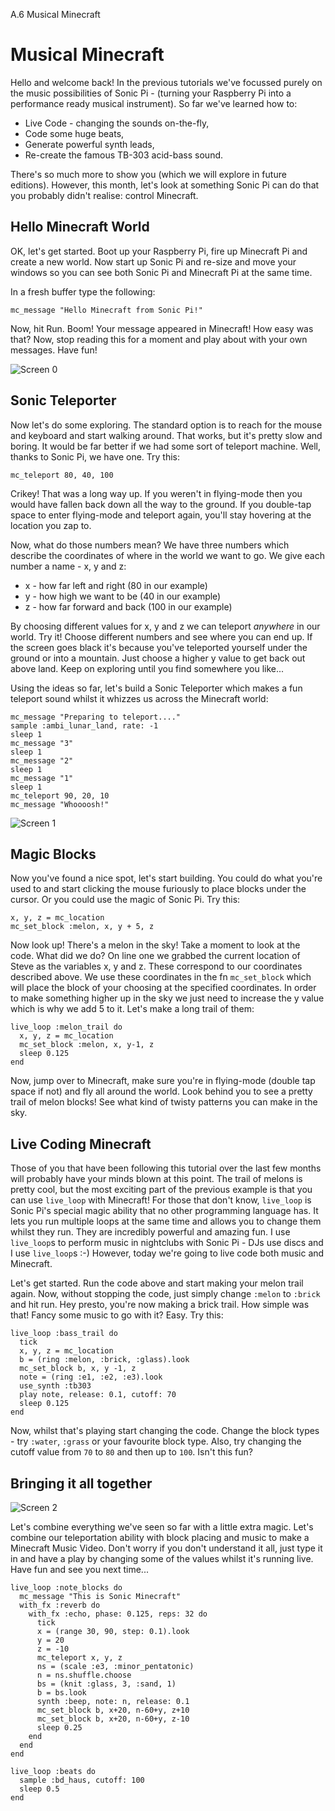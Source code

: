 A.6 Musical Minecraft 

# Musical Minecraft



Hello and welcome back! In the previous tutorials we've focussed purely
on the music possibilities of Sonic Pi - (turning your Raspberry Pi into
a performance ready musical instrument). So far we've learned how to:

* Live Code - changing the sounds on-the-fly,
* Code some huge beats,
* Generate powerful synth leads,
* Re-create the famous TB-303 acid-bass sound.

There's so much more to show you (which we will explore in future
editions). However, this month, let's look at something Sonic Pi can do
that you probably didn't realise: control Minecraft.

## Hello Minecraft World

OK, let's get started. Boot up your Raspberry Pi, fire up Minecraft Pi
and create a new world. Now start up Sonic Pi and re-size and move your
windows so you can see both Sonic Pi and Minecraft Pi at the same time.

In a fresh buffer type the following:

```
mc_message "Hello Minecraft from Sonic Pi!"
```
    
Now, hit Run. Boom! Your message appeared in Minecraft! How easy was
that? Now, stop reading this for a moment and play about with your own
messages. Have fun!

![Screen 0](images/tutorial/articles/A.06-minecraft/Musical-Minecraft-0-small.png)

## Sonic Teleporter

Now let's do some exploring. The standard option is to reach for the
mouse and keyboard and start walking around. That works, but it's pretty
slow and boring. It would be far better if we had some sort of teleport
machine. Well, thanks to Sonic Pi, we have one. Try this:

```
mc_teleport 80, 40, 100
```
    
Crikey! That was a long way up. If you weren't in flying-mode then you
would have fallen back down all the way to the ground. If you double-tap
space to enter flying-mode and teleport again, you'll stay hovering at
the location you zap to.

Now, what do those numbers mean? We have three numbers which describe
the coordinates of where in the world we want to go. We give each number
a name - x, y and z:

* x - how far left and right (80 in our example)
* y - how high we want to be (40 in our example)
* z - how far forward and back (100 in our example)

By choosing different values for x, y and z we can teleport *anywhere*
in our world. Try it! Choose different numbers and see where you can end
up. If the screen goes black it's because you've teleported yourself
under the ground or into a mountain. Just choose a higher y value to get
back out above land. Keep on exploring until you find somewhere you
like...

Using the ideas so far, let's build a Sonic Teleporter which makes a fun
teleport sound whilst it whizzes us across the Minecraft world:

```
mc_message "Preparing to teleport...."
sample :ambi_lunar_land, rate: -1
sleep 1
mc_message "3"
sleep 1
mc_message "2"
sleep 1
mc_message "1"
sleep 1
mc_teleport 90, 20, 10
mc_message "Whoooosh!"
```
    
![Screen 1](images/tutorial/articles/A.06-minecraft/Musical-Minecraft-1-small.png)

## Magic Blocks

Now you've found a nice spot, let's start building. You could do what
you're used to and start clicking the mouse furiously to place blocks
under the cursor. Or you could use the magic of Sonic Pi. Try this:

```
x, y, z = mc_location
mc_set_block :melon, x, y + 5, z
```

Now look up! There's a melon in the sky! Take a moment to look at the
code. What did we do? On line one we grabbed the current location of
Steve as the variables x, y and z. These correspond to our coordinates
described above. We use these coordinates in the fn `mc_set_block` which
will place the block of your choosing at the specified coordinates. In
order to make something higher up in the sky we just need to increase
the y value which is why we add 5 to it. Let's make a long trail of them:

```
live_loop :melon_trail do
  x, y, z = mc_location
  mc_set_block :melon, x, y-1, z
  sleep 0.125
end
```

Now, jump over to Minecraft, make sure you're in flying-mode (double tap
space if not) and fly all around the world. Look behind you to see a
pretty trail of melon blocks! See what kind of twisty patterns you can
make in the sky.

## Live Coding Minecraft

Those of you that have been following this tutorial over the last few
months will probably have your minds blown at this point. The trail of
melons is pretty cool, but the most exciting part of the previous
example is that you can use `live_loop` with Minecraft! For those that
don't know, `live_loop` is Sonic Pi's special magic ability that no
other programming language has. It lets you run multiple loops at the
same time and allows you to change them whilst they run. They are
incredibly powerful and amazing fun. I use `live_loop`s to perform music
in nightclubs with Sonic Pi - DJs use discs and I use `live_loop`s :-)
However, today we're going to live code both music and Minecraft.

Let's get started. Run the code above and start making your melon
trail again. Now, without stopping the code, just simply change `:melon` to
`:brick` and hit run. Hey presto, you're now making a brick trail. How
simple was that! Fancy some music to go with it? Easy. Try this:

```
live_loop :bass_trail do
  tick
  x, y, z = mc_location
  b = (ring :melon, :brick, :glass).look
  mc_set_block b, x, y -1, z
  note = (ring :e1, :e2, :e3).look
  use_synth :tb303
  play note, release: 0.1, cutoff: 70
  sleep 0.125
end
```
    
Now, whilst that's playing start changing the code. Change the block
types - try `:water`, `:grass` or your favourite block type. Also, try
changing the cutoff value from `70` to `80` and then up to `100`. Isn't
this fun?

## Bringing it all together

![Screen 2](images/tutorial/articles/A.06-minecraft/Musical-Minecraft-2-small.png)

Let's combine everything we've seen so far with a little extra
magic. Let's combine our teleportation ability with block placing and
music to make a Minecraft Music Video. Don't worry if you don't
understand it all, just type it in and have a play by changing some of
the values whilst it's running live. Have fun and see you next time...
    
```
live_loop :note_blocks do
  mc_message "This is Sonic Minecraft"
  with_fx :reverb do
    with_fx :echo, phase: 0.125, reps: 32 do
      tick
      x = (range 30, 90, step: 0.1).look
      y = 20
      z = -10
      mc_teleport x, y, z
      ns = (scale :e3, :minor_pentatonic)
      n = ns.shuffle.choose
      bs = (knit :glass, 3, :sand, 1)
      b = bs.look
      synth :beep, note: n, release: 0.1
      mc_set_block b, x+20, n-60+y, z+10
      mc_set_block b, x+20, n-60+y, z-10
      sleep 0.25
    end
  end
end

live_loop :beats do
  sample :bd_haus, cutoff: 100
  sleep 0.5
end
```
